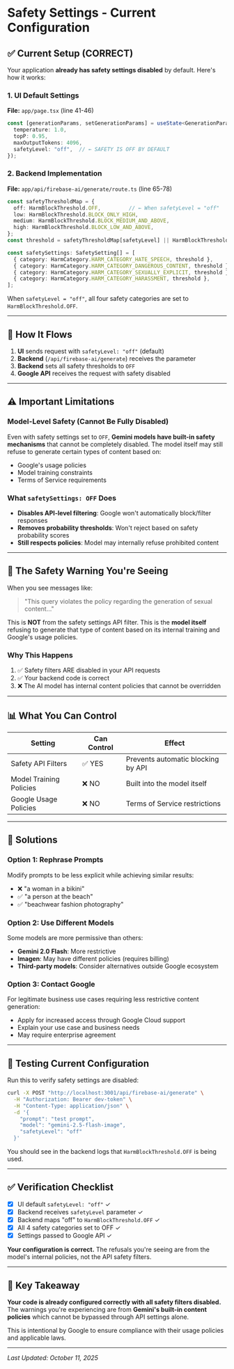 # Safety Settings - Current Configuration

## ✅ Current Setup (CORRECT)

Your application **already has safety settings disabled** by default. Here's how it works:

### 1. UI Default Settings
**File:** `app/page.tsx` (line 41-46)
```typescript
const [generationParams, setGenerationParams] = useState<GenerationParams>({
  temperature: 1.0,
  topP: 0.95,
  maxOutputTokens: 4096,
  safetyLevel: "off",  // ← SAFETY IS OFF BY DEFAULT
});
```

### 2. Backend Implementation  
**File:** `app/api/firebase-ai/generate/route.ts` (line 65-78)
```typescript
const safetyThresholdMap = {
  off: HarmBlockThreshold.OFF,         // ← When safetyLevel = "off"
  low: HarmBlockThreshold.BLOCK_ONLY_HIGH,
  medium: HarmBlockThreshold.BLOCK_MEDIUM_AND_ABOVE,
  high: HarmBlockThreshold.BLOCK_LOW_AND_ABOVE,
};
const threshold = safetyThresholdMap[safetyLevel] || HarmBlockThreshold.OFF;

const safetySettings: SafetySetting[] = [
  { category: HarmCategory.HARM_CATEGORY_HATE_SPEECH, threshold },
  { category: HarmCategory.HARM_CATEGORY_DANGEROUS_CONTENT, threshold },
  { category: HarmCategory.HARM_CATEGORY_SEXUALLY_EXPLICIT, threshold },
  { category: HarmCategory.HARM_CATEGORY_HARASSMENT, threshold },
];
```

When `safetyLevel = "off"`, all four safety categories are set to `HarmBlockThreshold.OFF`.

---

## 🔄 How It Flows

1. **UI** sends request with `safetyLevel: "off"` (default)
2. **Backend** (`/api/firebase-ai/generate`) receives the parameter
3. **Backend** sets all safety thresholds to `OFF`
4. **Google API** receives the request with safety disabled

---

## ⚠️ Important Limitations

### Model-Level Safety (Cannot Be Fully Disabled)
Even with safety settings set to `OFF`, **Gemini models have built-in safety mechanisms** that cannot be completely disabled. The model itself may still refuse to generate certain types of content based on:

- Google's usage policies
- Model training constraints
- Terms of Service requirements

### What `safetySettings: OFF` Does
- **Disables API-level filtering**: Google won't automatically block/filter responses
- **Removes probability thresholds**: Won't reject based on safety probability scores
- **Still respects policies**: Model may internally refuse prohibited content

---

## 🚨 The Safety Warning You're Seeing

When you see messages like:
> "This query violates the policy regarding the generation of sexual content..."

This is **NOT** from the safety settings API filter. This is the **model itself** refusing to generate that type of content based on its internal training and Google's usage policies.

### Why This Happens
1. ✅ Safety filters ARE disabled in your API requests
2. ✅ Your backend code is correct
3. ❌ The AI model has internal content policies that cannot be overridden

---

## 📊 What You Can Control

| Setting | Can Control | Effect |
|---------|-------------|--------|
| Safety API Filters | ✅ YES | Prevents automatic blocking by API |
| Model Training Policies | ❌ NO | Built into the model itself |
| Google Usage Policies | ❌ NO | Terms of Service restrictions |

---

## 🎯 Solutions

### Option 1: Rephrase Prompts
Modify prompts to be less explicit while achieving similar results:
- ❌ "a woman in a bikini"
- ✅ "a person at the beach"
- ✅ "beachwear fashion photography"

### Option 2: Use Different Models
Some models are more permissive than others:
- **Gemini 2.0 Flash**: More restrictive
- **Imagen**: May have different policies (requires billing)
- **Third-party models**: Consider alternatives outside Google ecosystem

### Option 3: Contact Google
For legitimate business use cases requiring less restrictive content generation:
- Apply for increased access through Google Cloud support
- Explain your use case and business needs
- May require enterprise agreement

---

## 🧪 Testing Current Configuration

Run this to verify safety settings are disabled:

```bash
curl -X POST "http://localhost:3001/api/firebase-ai/generate" \
  -H "Authorization: Bearer dev-token" \
  -H "Content-Type: application/json" \
  -d '{
    "prompt": "test prompt",
    "model": "gemini-2.5-flash-image",
    "safetyLevel": "off"
  }'
```

You should see in the backend logs that `HarmBlockThreshold.OFF` is being used.

---

## ✅ Verification Checklist

- [x] UI default `safetyLevel: "off"` ✓
- [x] Backend receives `safetyLevel` parameter ✓
- [x] Backend maps "off" to `HarmBlockThreshold.OFF` ✓
- [x] All 4 safety categories set to OFF ✓
- [x] Settings passed to Google API ✓

**Your configuration is correct.** The refusals you're seeing are from the model's internal policies, not the API safety filters.

---

## 📝 Key Takeaway

**Your code is already configured correctly with all safety filters disabled.** The warnings you're experiencing are from **Gemini's built-in content policies** which cannot be bypassed through API settings alone.

This is intentional by Google to ensure compliance with their usage policies and applicable laws.

---

*Last Updated: October 11, 2025*

